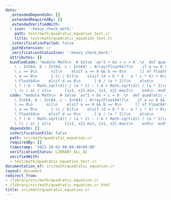 ```yaml
---
data:
  _extendedDependsOn: []
  _extendedRequiredBy: []
  _extendedVerifiedWith:
  - icon: ':heavy_check_mark:'
    path: test/math/quadratic_equation_test.cr
    title: test/math/quadratic_equation_test.cr
  _isVerificationFailed: false
  _pathExtension: cr
  _verificationStatusIcon: ':heavy_check_mark:'
  attributes: {}
  bundledCode: "module Math\n  # Solve `ax^2 + bx + c = 0`.\n  def quadratic_equation(a\
    \ : Int64, b : Int64, c : Int64) : Array(Float64)?\n    if a == 0 && b == 0 &&\
    \ c == 0\n      nil\n    elsif a == 0 && b == 0\n      [] of Float64\n    elsif\
    \ a == 0\n      [-(c / b)]\n    elsif (d = b * b - a * c * 4) < 0\n      [] of\
    \ Float64\n    elsif d == 0\n      [-b / (a * 2)]\n    else\n      x1 = (b > 0)\
    \ ? (-b - Math.sqrt(d)) / (a * 2) : (-b + Math.sqrt(d)) / (a * 2)\n      x2 =\
    \ (c / a) / x1\n      [{x1, x2}.min, {x1, x2}.max]\n    end\n  end\nend\n"
  code: "module Math\n  # Solve `ax^2 + bx + c = 0`.\n  def quadratic_equation(a :\
    \ Int64, b : Int64, c : Int64) : Array(Float64)?\n    if a == 0 && b == 0 && c\
    \ == 0\n      nil\n    elsif a == 0 && b == 0\n      [] of Float64\n    elsif\
    \ a == 0\n      [-(c / b)]\n    elsif (d = b * b - a * c * 4) < 0\n      [] of\
    \ Float64\n    elsif d == 0\n      [-b / (a * 2)]\n    else\n      x1 = (b > 0)\
    \ ? (-b - Math.sqrt(d)) / (a * 2) : (-b + Math.sqrt(d)) / (a * 2)\n      x2 =\
    \ (c / a) / x1\n      [{x1, x2}.min, {x1, x2}.max]\n    end\n  end\nend\n"
  dependsOn: []
  isVerificationFile: false
  path: src/math/quadratic_equation.cr
  requiredBy: []
  timestamp: '2021-10-03 08:08:48+00:00'
  verificationStatus: LIBRARY_ALL_AC
  verifiedWith:
  - test/math/quadratic_equation_test.cr
documentation_of: src/math/quadratic_equation.cr
layout: document
redirect_from:
- /library/src/math/quadratic_equation.cr
- /library/src/math/quadratic_equation.cr.html
title: src/math/quadratic_equation.cr
---
```

